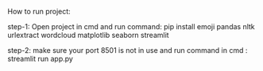 How to run project:

step-1: Open project in cmd and run command:
pip install emoji pandas nltk urlextract wordcloud matplotlib seaborn streamlit

step-2: make sure your port 8501 is not in use and run command in cmd :
streamlit run app.py
